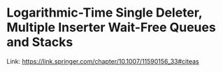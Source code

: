 # Logarithmic-Time Single Deleter, Multiple Inserter Wait-Free Queues and Stacks

Link: https://link.springer.com/chapter/10.1007/11590156_33#citeas

